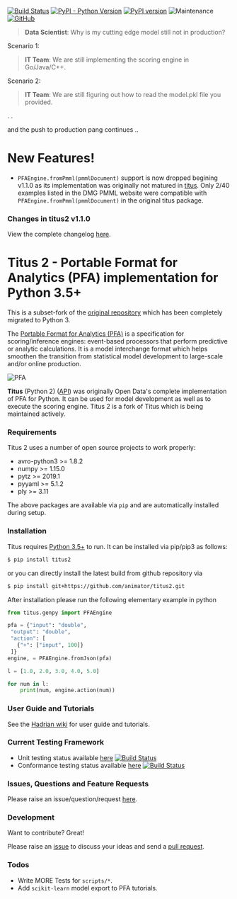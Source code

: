 [![Build Status](https://travis-ci.org/animator/titus2.svg?branch=master)](https://travis-ci.org/animator/titus2)
[![PyPI - Python Version](https://img.shields.io/pypi/pyversions/titus2)](https://pypi.org/project/titus2)
[![PyPI version](https://badge.fury.io/py/titus2.svg)](https://pypi.org/project/titus2)
![Maintenance](https://img.shields.io/maintenance/yes/2020)
[![GitHub](https://img.shields.io/github/license/animator/titus2)](https://github.com/animator/titus2/blob/master/LICENSE)

> **Data Scientist**: Why is my cutting edge model still not in production?
>
Scenario 1:
> **IT Team**: We are still implementing the scoring engine in Go/Java/C++.   

Scenario 2:
> **IT Team**: We are still figuring out how to read the model.pkl file you provided.   

. .

and the push to production pang continues ..

# New Features!

  - `PFAEngine.fromPmml(pmmlDocument)` support is now dropped begining v1.1.0 as its implementation was originally not matured in [titus](https://github.com/opendatagroup/hadrian). Only 2/40 examples listed in the DMG PMML website were compatible with `PFAEngine.fromPmml(pmmlDocument)` in the original titus package.   

### Changes in titus2 v1.1.0

View the complete changelog [here](https://github.com/animator/titus2/blob/master/CHANGELOG.md).

Titus 2 - Portable Format for Analytics (PFA) implementation for Python 3.5+ 
========


This is a subset-fork of the [original repository](https://github.com/opendatagroup/hadrian) which has been completely migrated to Python 3.

The [Portable Format for Analytics (PFA)](http://dmg.org/pfa) is a specification for scoring/inference engines: event-based processors that perform predictive or analytic calculations. It is a model interchange format which helps smoothen the transition from statistical model development to large-scale and/or online production. 

![PFA](http://dmg.org/pfa/docs/motivation/pfatoeverything.png)

**Titus** (Python 2) ([API](http://opendatagroup.github.io/hadrian/titus-0.8.3/titus.genpy.PFAEngine)) was originally Open Data's complete implementation of PFA for Python. It can be used for model development as well as to execute the scoring engine. Titus 2 is a fork of Titus which is being maintained actively. 

### Requirements

Titus 2 uses a number of open source projects to work properly:

* avro-python3 >= 1.8.2
* numpy >= 1.15.0
* pytz >= 2019.1
* pyyaml >= 5.1.2
* ply >= 3.11

The above packages are available via `pip` and are automatically installed during setup.

### Installation

Titus requires [Python 3.5+](https://www.python.org/download/) to run.
It can be installed via pip/pip3 as follows:
```sh
$ pip install titus2
```

or you can directly install the latest build from github repository via 
```sh
$ pip install git+https://github.com/animator/titus2.git
```

After installation please run the following elementary example in python

```python
from titus.genpy import PFAEngine

pfa = {"input": "double",
 "output": "double",
 "action": [
   {"+": ["input", 100]}
 ]}
engine, = PFAEngine.fromJson(pfa)

l = [1.0, 2.0, 3.0, 4.0, 5.0]

for num in l:
    print(num, engine.action(num))
```

### User Guide and Tutorials

See the [Hadrian wiki](https://github.com/opendatagroup/hadrian/wiki) for user guide and tutorials.

### Current Testing Framework
  - Unit testing status available [here](https://travis-ci.org/animator/titus2) [![Build Status](https://travis-ci.org/animator/titus2.svg?branch=master)](https://travis-ci.org/animator/titus2) 
  - Conformance testing status available [here](https://travis-ci.org/animator/pfa) [![Build Status](https://travis-ci.org/animator/pfa.svg?branch=master)](https://travis-ci.org/animator/pfa) 

### Issues, Questions and Feature Requests

Please raise an issue/question/request [here](https://github.com/animator/titus2/issues).

### Development

Want to contribute? Great!

Please raise an [issue](https://github.com/animator/titus2/issues) to discuss your ideas and send a [pull request](https://github.com/animator/titus2/pulls).

### Todos

 - Write MORE Tests for `scripts/*`.
 - Add `scikit-learn` model export to PFA tutorials.
